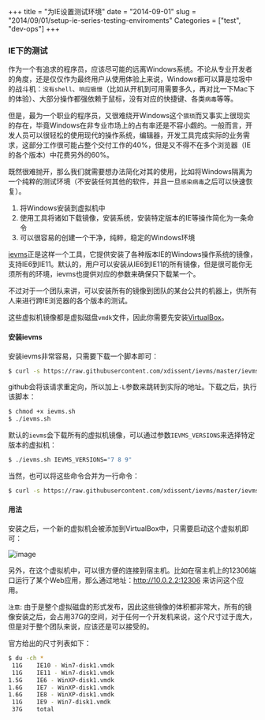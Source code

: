+++
title = "为IE设置测试环境"
date = "2014-09-01"
slug = "2014/09/01/setup-ie-series-testing-enviroments"
Categories = ["test", "dev-ops"]
+++
### IE下的测试

作为一个有追求的程序员，应该尽可能的远离Windows系统。不论从专业开发者的角度，还是仅仅作为最终用户从使用体验上来说，Windows都可以算是垃圾中的战斗机：`没有shell`、`响应极慢`（比如从开机到可用需要多久，再对比一下Mac下的体验）、大部分操作都强依赖于鼠标，没有对应的快捷键、各类`病毒`等等。

但是，最为一个职业的程序员，又很难绕开Windows这个`猥琐`而又事实上很现实的存在，毕竟Windows在非专业市场上的占有率还是不容小觑的。一般而言，开发人员可以很轻松的使用现代的操作系统，编辑器，开发工具完成实际的业务需求，这部分工作很可能占整个交付工作的40%，但是又不得不在多个浏览器（IE的各个版本）中花费另外的60%。

既然很难抛开，那么我们就需要想办法简化对其的使用，比如将Windows隔离为一个纯粹的测试环境（不安装任何其他的软件，并且一旦`感染病毒`之后可以快速恢复）。

1.	将Windows安装到虚拟机中
2.	使用工具将诸如下载镜像，安装系统，安装特定版本的IE等操作简化为一条命令
3.	可以很容易的创建一个干净，纯粹，稳定的Windows环境

[ievms](https://github.com/xdissent/ievms)正是这样一个工具，它提供安装了各种版本IE的Windows操作系统的镜像，支持IE6到IE11。默认的，用户可以安装从IE6到IE11的所有镜像，但是很可能你无须所有的环境，ievms也提供对应的参数来确保只下载某一个。

不过对于一个团队来讲，可以安装所有的镜像到团队的某台公共的机器上，供所有人来进行跨IE浏览器的各个版本的测试。

这些虚拟机镜像都是虚拟磁盘`vmdk`文件，因此你需要先安装[VirtualBox]((https://www.virtualbox.org/wiki/Downloads))。

#### 安装ievms

安装ievms非常容易，只需要下载一个脚本即可：

```sh
$ curl -s https://raw.githubusercontent.com/xdissent/ievms/master/ievms.sh -L
```

github会将该请求重定向，所以加上`-L`参数来跳转到实际的地址。下载之后，执行该脚本：

```sh
$ chmod +x ievms.sh
$ ./ievms.sh
```

默认的`ievms`会下载所有的虚拟机镜像，可以通过参数`IEVMS_VERSIONS`来选择特定版本的虚拟机：

```sh
$ ./ievms.sh IEVMS_VERSIONS="7 8 9"
```

当然，也可以将这些命令合并为一行命令：

```sh
$ curl -s https://raw.githubusercontent.com/xdissent/ievms/master/ievms.sh -L | IEVMS_VERSIONS="7 8 9" bash
```

#### 用法

安装之后，一个新的虚拟机会被添加到VirtualBox中，只需要启动这个虚拟机即可：

![image](/images/2014/09/ie8-prepaid-resized.png)

另外，在这个虚拟机中，可以很方便的连接到宿主机。比如在宿主机上的12306端口运行了某个Web应用，那么通过地址：http://10.0.2.2:12306 来访问这个应用。

`注意`: 由于是整个虚拟磁盘的形式发布，因此这些镜像的体积都非常大，所有的镜像安装之后，会占用37G的空间，对于任何一个开发机来说，这个尺寸过于庞大，但是对于整个团队来说，应该还是可以接受的。

官方给出的尺寸列表如下：

```sh
$ du -ch *
 11G    IE10 - Win7-disk1.vmdk
 11G    IE11 - Win7-disk1.vmdk
1.5G    IE6 - WinXP-disk1.vmdk
1.6G    IE7 - WinXP-disk1.vmdk
1.6G    IE8 - WinXP-disk1.vmdk
 11G    IE9 - Win7-disk1.vmdk
 37G    total
```


